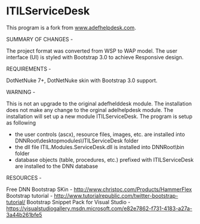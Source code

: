ITILServiceDesk
===========
This program is a fork from www.adefhelpdesk.com.  

SUMMARY OF CHANGES - 

The project format was converted from WSP to WAP model.  The user interface (UI) is styled with Bootstrap 3.0 to achieve Responsive design.  

REQUIREMENTS - 

DotNetNuke 7+, DotNetNuke skin with Bootstrap 3.0 support.  

WARNING - 

This is not an upgrade to the original adefhelddesk module.  The installation does not make any change to the orginal adelhelpdesk module.  The installation will set up a new module ITILServiceDesk.  The program is setup as following

- the user controls (ascx), resource files, images, etc. are installed into DNNRoot\desktopmodules\ITILServiceDesk folder
- the dll file ITIL.Modules.ServiceDesk.dll is installed into DNNRoot\bin folder
- database objects (table, procedures, etc.) prefixed with ITILServiceDesk are installed to the DNN database


RESOURCES - 

Free DNN Bootstrap SKin - http://www.christoc.com/Products/HammerFlex
Bootstrap tutorial - http://www.tutorialrepublic.com/twitter-bootstrap-tutorial/
Bootstrap Snippet Pack for Visual Studio - https://visualstudiogallery.msdn.microsoft.com/e82e7862-f731-4183-a27a-3a44b261bfe5

